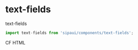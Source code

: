 # text-fields

text-fields

```js
import text-fields from 'sipaui/components/text-fields';
```

<!-- STORY -->

CF HTML
